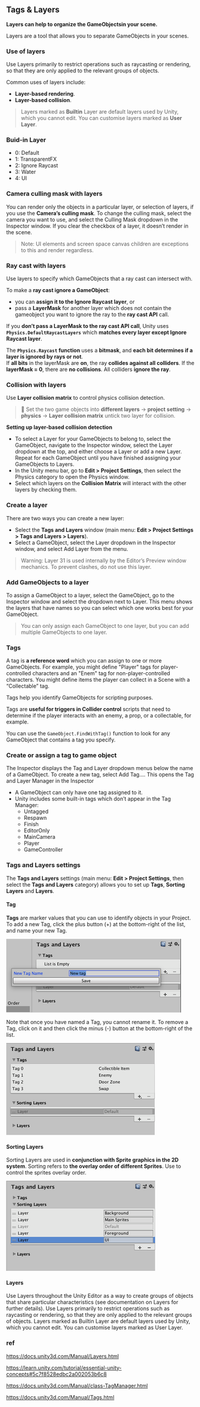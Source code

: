 ## Tags & Layers


**Layers can help to organize the GameObjectsin your scene.**

Layers are a tool that allows you to separate GameObjects in your scenes. 

### Use of layers
Use Layers primarily to restrict operations such as raycasting or rendering, so that they are only applied to the relevant groups of objects.

Common uses of layers include: 
- **Layer-based rendering**. 
- **Layer-based collision**.

> Layers marked as **Builtin** Layer are default layers used by Unity, which you cannot edit. You can customise layers marked as **User Layer**.


### Buid-in Layer
- 0: Default
- 1: TransparentFX
- 2: Ignore Raycast
- 3: Water
- 4: UI



### Camera culling mask with layers
You can render only the objects in a particular layer, or selection of layers, if you use the **Camera’s culling mask**.
To change the culling mask, select the camera you want to use, and select the Culling Mask dropdown in the Inspector window. If you clear the checkbox of a layer, it doesn’t render in the scene.

> Note: UI elements and screen space canvas children are exceptions to this and render regardless.

### Ray cast with layers
Use layers to specify which GameObjects that a ray cast can intersect with.

To make a **ray cast ignore a GameObject**:
- you can **assign it to the Ignore Raycast layer**, or
- pass a **LayerMask** for another layer which does not contain the gameobject you want to ignore the ray to the **ray cast API** call.

If you **don’t pass a LayerMask to the ray cast API call**, Unity uses **`Physics.DefaultRaycastLayers`** which **matches every layer except Ignore Raycast layer**.

The **`Physics.Raycast` function** uses a **bitmask**, and **each bit determines if a layer is ignored by rays or not**. \
If **all bits** in the layerMask are **on**, the ray **collides against all colliders**. If the **layerMask = 0**, there are **no collisions**. All colliders **ignore the ray**.

### Collision with layers
Use **Layer collision matrix** to control physics collision detection.

> 📌 Set the two game objects into **different layers** → **project setting** → **physics** → **Layer collision matrix** untick two layer for collision.

**Setting up layer-based collision detection**

- To select a Layer for your GameObjects to belong to, select the GameObject, navigate to the Inspector window, select the Layer dropdown at the top, and either choose a Layer or add a new Layer. Repeat for each GameObject until you have finished assigning your GameObjects to Layers.
- In the Unity menu bar, go to **Edit > Project Settings**, then select the Physics category to open the Physics window.
- Select which layers on the **Collision Matrix** will interact with the other layers by checking them.



### Create a layer
There are two ways you can create a new layer:

- Select the **Tags and Layers** window (main menu: **Edit > Project Settings > Tags and Layers > Layers**).
- Select a GameObject, select the Layer dropdown in the Inspector window, and select Add Layer from the menu.

> Warning: Layer 31 is used internally by the Editor’s Preview window mechanics. To prevent clashes, do not use this layer.

### Add GameObjects to a layer
To assign a GameObject to a layer, select the GameObject, go to the Inspector window and select the dropdown next to Layer. This menu shows the layers that have names so you can select which one works best for your GameObject.
> You can only assign each GameObject to one layer, but you can add multiple GameObjects to one layer.


### Tags
A tag is **a reference word** which you can assign to one or more GameObjects.
For example, you might define "Player" tags for player-controlled characters and an "Enem" tag for non-player-controlled characters. You might define items the player can collect in a Scene with a “Collectable” tag.

Tags help you identify GameObjects for scripting purposes. 

Tags are **useful for triggers in Collider control** scripts that need to determine if the player interacts with an enemy, a prop, or a collectable, for example.

You can use the `GameObject.FindWithTag()` function to look for any GameObject that contains a tag you specify. 

### Create or assign a tag to game object
The Inspector displays the Tag and Layer dropdown menus below the name of a GameObject.
To create a new tag, select Add Tag…. This opens the Tag and Layer Manager in the Inspector

- A GameObject can only have one tag assigned to it.
- Unity includes some built-in tags which don’t appear in the Tag Manager:
  - Untagged
  - Respawn
  - Finish
  - EditorOnly
  - MainCamera
  - Player
  - GameController

### Tags and Layers settings

The **Tags and Layers** settings (main menu: **Edit > Project Settings**, then select the **Tags and Layers** category) allows you to set up **Tags**, **Sorting Layers** and **Layers**.


#### Tag
**Tags** are marker values that you can use to identify objects in your Project. To add a new Tag, click the plus button (+) at the bottom-right of the list, and name your new Tag.

![](./TagManagerAddNew.png)

Note that once you have named a Tag, you cannot rename it. To remove a Tag, click on it and then click the minus (-) button at the bottom-right of the list.

![](./TagManagerAddedNew.png)

#### Sorting Layers
Sorting Layers are used in **conjunction with Sprite graphics in the 2D system**. Sorting refers to **the overlay order of different Sprites**. Use to control the sprites overlay order. 

![](./SortingLayerManagerAddedNew.png)

#### Layers
Use Layers throughout the Unity Editor as a way to create groups of objects that share particular characteristics (see documentation on Layers for further details). Use Layers primarily to restrict operations such as raycasting or rendering, so that they are only applied to the relevant groups of objects. Layers marked as Builtin Layer are default layers used by Unity, which you cannot edit. You can customise layers marked as User Layer.


### ref
https://docs.unity3d.com/Manual/Layers.html

https://learn.unity.com/tutorial/essential-unity-concepts#5c7f8528edbc2a002053b6c8

https://docs.unity3d.com/Manual/class-TagManager.html

https://docs.unity3d.com/Manual/Tags.html
